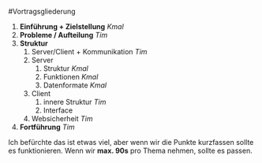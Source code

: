 
#Vortragsgliederung

1. **Einführung + Zielstellung** _Kmal_
2. **Probleme / Aufteilung** _Tim_
3. **Struktur**
	1. Server/Client + Kommunikation _Tim_
	2. Server
		1. Struktur _Kmal_
		2. Funktionen _Kmal_
		3. Datenformate _Kmal_
	3. Client
		1. innere Struktur _Tim_
		2. Interface
	4. Websicherheit _Tim_
4. **Fortführung** _Tim_

Ich befürchte das ist etwas viel, aber wenn wir die Punkte kurzfassen sollte es funktionieren.
Wenn wir **max. 90s** pro Thema nehmen, sollte es passen. 